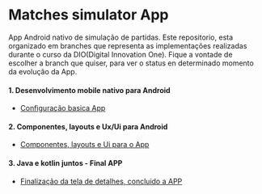 # Matches simulator App
App Android nativo de simulação de partidas.
Este repositorio, esta organizado em branches que representa as implementações realizadas durante o curso da DIO(Digital Innovation One).
Fique a vontade de escolher a branch que quiser, para ver o status en determinado momento da evolução da App.

#### 1. Desenvolvimento mobile nativo para Android 
   - [Configuração basica App](https://github.com/EmiUxUiDev/matches-simulator/tree/Desenvolvimento-mobile-nativo-para-Android)
#### 2. Componentes, layouts e Ux/Ui para Android
   - [Componentes, layouts e Ui para o App](https://github.com/EmiUxUiDev/matches-simulator/tree/Layouts-e-componentes-UI-do-App)
#### 3. Java e kotlin juntos - Final APP
   - [Finalização da tela de detalhes, concluido a APP](https://github.com/EmiUxUiDev/matches-simulator/tree/java-e-kotlin-juntos)
